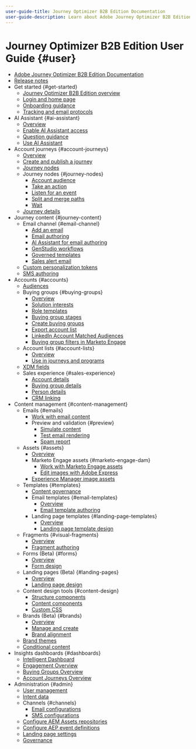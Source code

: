 ```yaml
---
user-guide-title: Journey Optimizer B2B Edition Documentation
user-guide-description: Learn about Adobe Journey Optimizer B2B Edition and how you can use it to orchestrate account and buying group journeys using built-in generative AI and industry-leading automation.
---
```


# Journey Optimizer B2B Edition User Guide {#user}

+ [Adobe Journey Optimizer B2B Edition Documentation](guide-overview.md)
+ [Release notes](./release-notes/release-notes.md)
+ Get started {#get-started}
    + [Journey Optimizer B2B Edition overview](about-journey-optimizer-b2b-edition.md)
    + [Login and home page](home-page.md)
    + [Onboarding guidance](./start/get-started.md)
    + [Tracking and email protocols](./start/email-protocols.md)
+ AI Assistant {#ai-assistant}
    + [Overview](./ai-assistant/ai-assistant-overview.md)
    + [Enable AI Assistant access](./ai-assistant/enable-ai-assistant-access.md)
    + [Question guidance](./ai-assistant/question-guidance.md)
    + [Use AI Assistant](./ai-assistant/use-ai-assistant.md)
+ Account journeys {#account-journeys}
    + [Overview](./journeys/journey-overview.md)
    + [Create and publish a journey](./journeys/create-publish-journey.md)
    + [Journey nodes](./journeys/journey-nodes.md)
    + Journey nodes {#journey-nodes}
       + [Account audience](./journeys/account-audience-nodes.md)
       + [Take an action](./journeys/action-nodes.md)
       + [Listen for an event](./journeys/listen-for-event-nodes.md)
       + [Split and merge paths](./journeys/split-merge-paths-nodes.md)
       + [Wait](./journeys/wait-nodes.md)
    + [Journey details](./journeys/journey-details.md)
+ Journey content {#journey-content}
    + Email channel {#email-channel}
       + [Add an email](./content/add-email.md)
       + [Email authoring](./content/email-authoring.md)
       + [AI Assistant for email authoring](./content/ai-assistant-emails.md)
       + [GenStudio workflows](./content/genstudio-email-workflow.md)
       + [Governed templates](./content/email-authoring-governance.md)
       + [Sales alert email](./content/sales-alert-email.md)
    + [Custom personalization tokens](./content/personalization-my-tokens.md)
    + [SMS authoring](./content/sms-authoring.md)
+ Accounts {#accounts}
    + [Audiences](./audiences/account-audience-overview.md)
    + Buying groups {#buying-groups}
       + [Overview](./buying-groups/buying-groups-overview.md)
       + [Solution interests](./buying-groups/solution-interests.md)
       + [Role templates](./buying-groups/buying-groups-role-templates.md)
       + [Buying group stages](./buying-groups/buying-group-stages.md)
       + [Create buying groups](./buying-groups/buying-groups-create.md)
       + [Export account list](./audiences/account-list-export.md)
       + [LinkedIn Account Matched Audiences](./data/linkedin-account-matched-audiences.md)
       + [Buying group filters in Marketo Engage](./buying-groups/marketo-engage-smart-list-buying-group-filters.md)
    + Account lists {#account-lists}    
       + [Overview](./accounts/account-lists.md)
       + [Use in journeys and programs](./accounts/account-lists-journeys.md)
    + [XDM fields](./data/field-mapping.md)
    + Sales experience {#sales-experience}
      + [Account details](./accounts/account-details.md)
      + [Buying group details](./buying-groups/buying-group-details.md)
      + [Person details](./accounts/person-details.md)
      + [CRM linking](./accounts/crm-linking.md)
+ Content management {#content-management}
   + Emails {#emails}
      + [Work with email content](./content/emails-list.md)
      + Preview and validation {#preview}
         + [Simulate content](./content/email-simulate-content.md)
         + [Test email rendering](./content/email-test-rendering.md)
         + [Spam report](./content/email-spam-report.md)
   + Assets {#assets}
      + [Overview](./content/assets-overview.md)
      + Marketo Engage assets {#marketo-engage-dam}
        + [Work with Marketo Engage assets](./content/marketo-engage-design-studio.md)
        + [Edit images with Adobe Express](./content/image-edit-adobe-express.md)
      + [Experience Manager image assets](./content/aem-assets.md)
   + Templates {#templates}
      + [Content governance](./content/template-content-governance.md)
      + Email templates {#email-templates}
        + [Overview](./content/email-templates.md)
        + [Email template authoring](./content/email-template-authoring.md)
      + Landing page templates {#landing-page-templates}
        + [Overview](./content/landing-page-templates.md)
        + [Landing page template design](./content/landing-page-template-design.md)
   + Fragments {#visual-fragments}
      + [Overview](./content/fragments.md)
      + [Fragment authoring](./content/fragment-authoring.md)
   + Forms (Beta) {#forms}      
      + [Overview](./content/forms.md)
      + [Form design](./content/form-design.md)
   + Landing pages (Beta) {#landing-pages}
      + [Overview](./content/landing-pages.md)       
      + [Landing page design](./content/landing-page-design.md)
   + Content design tools {#content-design}
      + [Structure components](./content/structure-components.md)
      + [Content components](./content/content-components.md)
      + [Custom CSS](./content/design-custom-css.md)
   + Brands (Beta) {#brands}
      + [Overview](./content/brands-overview.md)
      + [Manage and create](./content/brands-manage-create.md)
      + [Brand alignment](./content/brand-alignment.md)
   + [Brand themes](./content/brand-themes.md)
   + [Conditional content](./content/conditional-content.md)
+ Insights dashboards {#dashboards}
    + [Intelligent Dashboard](./dashboards/intelligent-dashboard.md)
    + [Engagement Overview](./dashboards/engagement-dashboard.md)
    + [Buying Groups Overview](./dashboards/buying-groups-dashboard.md)
    + [Account Journeys Overview](./dashboards/journeys-dashboard.md)
+ Administration {#admin}
    + [User management](./admin/user-management.md)
    + [Intent data](./admin/intent-data.md)
    + Channels {#channels}
       + [Email configurations](./admin/configure-channels-emails.md)
       + [SMS configurations](./admin/configure-channels-sms.md)
    + [Configure AEM Assets repositories](./admin/configure-aem-repositories.md)
    + [Configure AEP event definitions](./admin/configure-aep-events.md)
    + [Landing page settings](./admin/landing-page-settings.md)
    + [Governance](./admin/governance.md)
